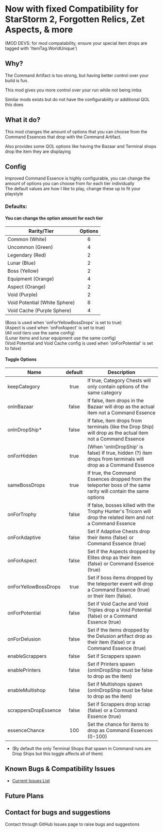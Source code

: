 # Now with fixed Compatibility for StarStorm 2, Forgotten Relics, Zet Aspects, & more
(MOD DEVS: for mod compatability, ensure your special item drops are tagged with 'ItemTag.WorldUnique')

## Why?

The Command Artifact is too strong, but having better control over your build is fun.

This mod gives you more control over your run while not being imba

Similar mods exists but do not have the configurability or additional QOL this does

## What it do?

This mod changes the amount of options that you can choose from the Command Essences that drop with the Command Artifact.

Also provides some QOL options like having the Bazaar and Terminal shops drop the item they are displaying


## Config

Improved Command Essence is highly configurable, you can change the amount of options you can choose from for each tier individually <br/>
The default values are how I like to play, change these up to fit your playstyle

### Defaults:
#### You can change the option amount for each tier
| Rarity/Tier             |    Options      |
|----------|:-------------:|
| Common (White)   |  6 |
| Uncommon (Green) |  4  |
| Legendary (Red)  |  2 |
| Lunar (Blue)  |  2 |
| Boss (Yellow)  |  2 |
| Equipment (Orange)  |  4 |
| Aspect (Orange)  |  2 |
| Void (Purple)  |  2 |
| Void Potential (White Sphere)  |  6 |
| Void Cache (Purple Sphere)  |  4 |

(Boss is used when 'onForYellowBossDrops' is set to true)<br />
(Aspect is used when 'onForAspect' is set to true)<br />
(All void tiers use the same config)<br />
(Lunar items and lunar equipment use the same config)<br/>
(Void Potential and Void Cache config is used when 'onForPotential' is set to false)

#### Toggle Options
| Name             |    default      | Description |
|----------|:-------------:|------------|
| keepCategory   |  true | If true, Category Chests will only contain options of the same category |
| onInBazaar   |  false | If false, item drops in the Bazaar will drop as the actual item not a Command Essence |
| onInDropShip* |  false  | If false, item drops from terminals (like the Drop Ship) will drop as the actual item not a Command Essence |
| onForHidden |  true  | (When 'onInDropShip' is false) If true, hidden (?) item drops from terminals will drop as a Command Essence |
| sameBossDrops | true | If true, the Command Essences dropped from the teleporter boss of the same rarity will contain the same options |
| onForTrophy | false | If false, bosses killed with the Trophy Hunter's Tricorn will drop the related item and not a Command Essence |
| onForAdaptive | false | Set if Adaptive Chests drop their items (false) or Command Essence (true) |
| onForAspect | false | Set if the Aspects dropped by Elites drop as their item (false) or Command Essence (true) |
| onForYellowBossDrops | true | Set if boss items dropped by the teleporter event will drop a Command Essence (true) or their item (false). |
| onForPotential | false | Set if Void Cache and Void Triples drop a Void Potential (false) or a Command Essence (true) |
| onForDelusion | false | Set if the items dropped by the Delusion artifact drop as their item (false) or a Command Essence (true) |
| enableScrappers | false | Set if Scrappers spawn |
| enablePrinters | false | Set if Printers spawn (onInDropShip must be false to drop as the item) |
| enableMultishop | false | Set if Multishops spawn (onInDropShip must be false to drop as the item) |
| scrappersDropEssence | false | Set if Scrappers drop scrap (false) or a Command Essence (true) |
| essenceChance | 100 | Set the chance for items to drop as Command Essences (0-100) |

* (By default the only Terminal Shops that spawn in Command runs are Drop Ships but this toggle affects all of them)

## Known Bugs & Compatibility Issues

* [Current Issues List](https://github.com/Cercain/ImprovedCommandEssence/issues)

## Future Plans


## Contact for bugs and suggestions

Contact through GitHub Issues page to raise bugs and suggestions